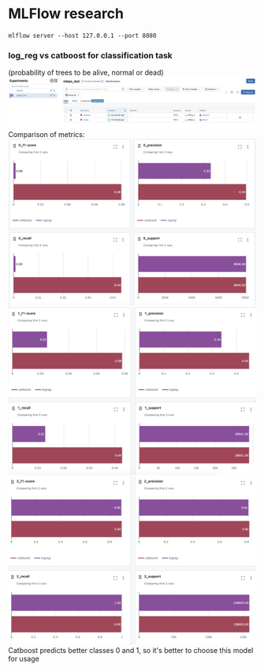 # MLFlow research
```commandline
mlflow server --host 127.0.0.1 --port 8080
```
### log_reg vs catboost for classification task
(probability of trees to be alive, normal or dead)
![mlops_exp](./experiments_info.png)
Comparison of metrics:
![mlops_metrics1](./metrics1.png)
![mlops_metrics2](./metrics2.png)
![mlops_metrics3](./metrics3.png)
Catboost predicts better classes 0 and 1, so it's better to choose this model for usage
